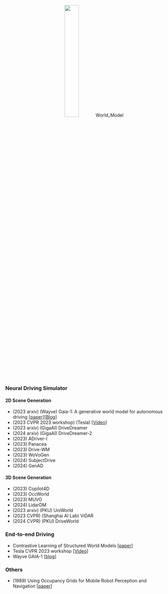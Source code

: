 <p align="center">
<img src="/docs/world_model.png" width="30%"/>World_Model
</p>

### Neural Driving Simulator
#### 2D Scene Generation
+ (2023 arxiv) (Wayve) Gaia-1: A generative world model for autonomous driving [[paper](https://arxiv.org/abs/2309.17080)][[Blog](https://wayve.ai/thinking/scaling-gaia-1/)]
+ (2023 CVPR 2023 workshop) (Tesla)  [[Video](https://www.youtube.com/watch?v=6x-Xb_uT7ts)]
+ (2023 arxiv) (GigaAI) DriveDreamer
+ (2024 arxiv) (GigaAI) DriveDreamer-2
+ (2023) ADriver-I
+ (2023) Panacea
+ (2023) Drive-WM
+ (2023) WoVoGen
+ (2024) SubjectDrive
+ (2024) GenAD

#### 3D Scene Generation
+ (2023) Copilot4D
+ (2023) OccWorld
+ (2023) MUVO
+ (2024) LidarDM
+ (2023 arxiv) (PKU) UniWorld
+ (2023 CVPR) (Shanghai AI Lab) ViDAR
+ (2024 CVPR) (PKU) DriveWorld
  
### End-to-end Driving
+ Contrastive Learning of Structured World Models [[paper](https://arxiv.org/abs/1911.12247)]
+ Tesla CVPR 2023 workshop [[Video](https://www.youtube.com/watch?v=6x-Xb_uT7ts)]
+ Wayve GAIA-1 [[blog](https://wayve.ai/thinking/introducing-gaia1/)]

### Others
+ (1989) Using Occupancy Grids for Mobile Robot Perception and Navigation [[paper](http://www.sci.brooklyn.cuny.edu/~parsons/courses/3415-fall-2011/papers/elfes.pdf)]
